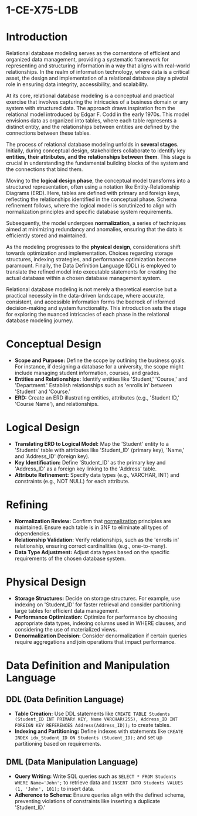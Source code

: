 # 1-CE-X75-LDB

# Introduction

Relational database modeling serves as the cornerstone of efficient and organized data management, providing a systematic framework for representing and structuring information in a way that aligns with real-world relationships. In the realm of information technology, where data is a critical asset, the design and implementation of a relational database play a pivotal role in ensuring data integrity, accessibility, and scalability.

At its core, relational database modeling is a conceptual and practical exercise that involves capturing the intricacies of a business domain or any system with structured data. The approach draws inspiration from the relational model introduced by Edgar F. Codd in the early 1970s. This model envisions data as organized into tables, where each table represents a distinct entity, and the relationships between entities are defined by the connections between these tables.

The process of relational database modeling unfolds in **several stages**. Initially, during conceptual design, stakeholders collaborate to identify key **entities, their attributes, and the relationships between them**. 
This stage is crucial in understanding the fundamental building blocks of the system and the connections that bind them. 

Moving to the **logical design phase**, the conceptual model transforms into a structured representation, often using a notation like Entity-Relationship Diagrams (ERD). Here, tables are defined with primary and foreign keys, reflecting the relationships identified in the conceptual phase. Schema refinement follows, where the logical model is scrutinized to align with normalization principles and specific database system requirements.

Subsequently, the model undergoes **normalization**, a series of techniques aimed at minimizing redundancy and anomalies, ensuring that the data is efficiently stored and maintained.

As the modeling progresses to the **physical design**, considerations shift towards optimization and implementation. Choices regarding storage structures, indexing strategies, and performance optimization become paramount. Finally, the Data Definition Language (DDL) is employed to translate the refined model into executable statements for creating the actual database within a chosen database management system.

Relational database modeling is not merely a theoretical exercise but a practical necessity in the data-driven landscape, where accurate, consistent, and accessible information forms the bedrock of informed decision-making and system functionality. This introduction sets the stage for exploring the nuanced intricacies of each phase in the relational database modeling journey.


# Conceptual Design
   - **Scope and Purpose:** Define the scope by outlining the business goals. For instance, if designing a database for a university, the scope might include managing student information, courses, and grades.
   - **Entities and Relationships:** Identify entities like 'Student,' 'Course,' and 'Department.' Establish relationships such as 'enrolls in' between 'Student' and 'Course.'
   - **ERD:** Create an ERD illustrating entities, attributes (e.g., 'Student ID,' 'Course Name'), and relationships.
     
# Logical Design
   - **Translating ERD to Logical Model:** Map the 'Student' entity to a 'Students' table with attributes like 'Student_ID' (primary key), 'Name,' and 'Address_ID' (foreign key).
   - **Key Identification:** Define 'Student_ID' as the primary key and 'Address_ID' as a foreign key linking to the 'Address' table.
   - **Attribute Refinement:** Specify data types (e.g., VARCHAR, INT) and constraints (e.g., NOT NULL) for each attribute.
     
# Refining
   - **Normalization Review:** Confirm that [normalization](Normalization.md) principles are maintained. Ensure each table is in 3NF to eliminate all types of dependencies.
   - **Relationship Validation:** Verify relationships, such as the 'enrolls in' relationship, ensuring correct cardinalities (e.g., one-to-many).
   - **Data Type Adjustment:** Adjust data types based on the specific requirements of the chosen database system.
     
# Physical Design
   - **Storage Structures:** Decide on storage structures. For example, use indexing on 'Student_ID' for faster retrieval and consider partitioning large tables for efficient data management.
   - **Performance Optimization:** Optimize for performance by choosing appropriate data types, indexing columns used in WHERE clauses, and considering the use of materialized views.
   - **Denormalization Decision:** Consider denormalization if certain queries require aggregations and join operations that impact performance.

# Data Definition and Manipulation Language

## DDL (Data Definition Language)
   - **Table Creation:** Use DDL statements like `CREATE TABLE Students (Student_ID INT PRIMARY KEY, Name VARCHAR(255), Address_ID INT FOREIGN KEY REFERENCES Address(Address_ID));` to create tables.
   - **Indexing and Partitioning:** Define indexes with statements like `CREATE INDEX idx_Student_ID ON Students (Student_ID);` and set up partitioning based on requirements.

## DML (Data Manipulation Language)
   - **Query Writing:** Write SQL queries such as `SELECT * FROM Students WHERE Name='John';` to retrieve data and `INSERT INTO Students VALUES (1, 'John', 101);` to insert data.
   - **Adherence to Schema:** Ensure queries align with the defined schema, preventing violations of constraints like inserting a duplicate 'Student_ID.'
